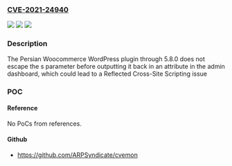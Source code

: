 ### [CVE-2021-24940](https://cve.mitre.org/cgi-bin/cvename.cgi?name=CVE-2021-24940)
![](https://img.shields.io/static/v1?label=Product&message=%D9%88%D9%88%DA%A9%D8%A7%D9%85%D8%B1%D8%B3%20%D9%81%D8%A7%D8%B1%D8%B3%DB%8C&color=blue)
![](https://img.shields.io/static/v1?label=Version&message=5.8.0%3C%3D%205.8.0%20&color=brighgreen)
![](https://img.shields.io/static/v1?label=Vulnerability&message=CWE-79%20Cross-site%20Scripting%20(XSS)&color=brighgreen)

### Description

The Persian Woocommerce WordPress plugin through 5.8.0 does not escape the s parameter before outputting it back in an attribute in the admin dashboard, which could lead to a Reflected Cross-Site Scripting issue

### POC

#### Reference
No PoCs from references.

#### Github
- https://github.com/ARPSyndicate/cvemon

